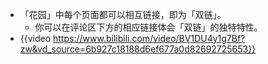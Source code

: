 - 「花园」中每个页面都可以相互链接，即为「双链」。
	- 你可以在评论区下方的相应链接体会「双链」的独特特性。
- {{video https://www.bilibili.com/video/BV1DU4y1g7Bf?zw&vd_source=6b927c18188d6ef677a0d82692725653}}